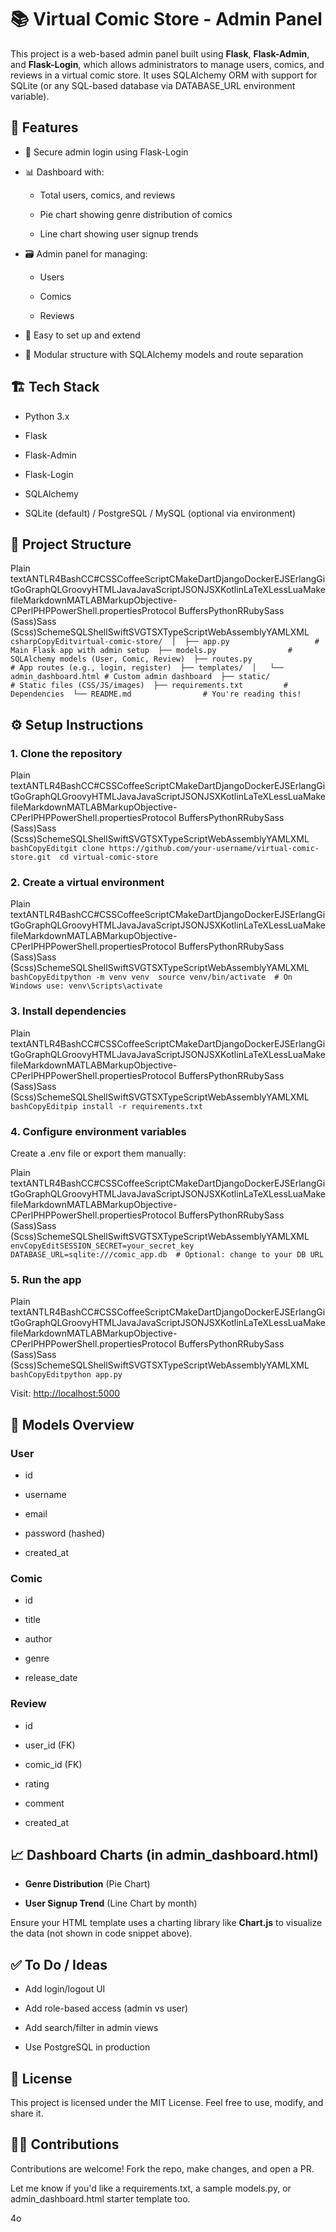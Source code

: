 📚 Virtual Comic Store - Admin Panel
====================================

This project is a web-based admin panel built using **Flask**, **Flask-Admin**, and **Flask-Login**, which allows administrators to manage users, comics, and reviews in a virtual comic store. It uses SQLAlchemy ORM with support for SQLite (or any SQL-based database via DATABASE\_URL environment variable).

🚀 Features
-----------

*   🔐 Secure admin login using Flask-Login
    
*   📊 Dashboard with:
    
    *   Total users, comics, and reviews
        
    *   Pie chart showing genre distribution of comics
        
    *   Line chart showing user signup trends
        
*   🗃️ Admin panel for managing:
    
    *   Users
        
    *   Comics
        
    *   Reviews
        
*   🌱 Easy to set up and extend
    
*   🧩 Modular structure with SQLAlchemy models and route separation
    

🏗️ Tech Stack
--------------

*   Python 3.x
    
*   Flask
    
*   Flask-Admin
    
*   Flask-Login
    
*   SQLAlchemy
    
*   SQLite (default) / PostgreSQL / MySQL (optional via environment)
    

🧬 Project Structure
--------------------

Plain textANTLR4BashCC#CSSCoffeeScriptCMakeDartDjangoDockerEJSErlangGitGoGraphQLGroovyHTMLJavaJavaScriptJSONJSXKotlinLaTeXLessLuaMakefileMarkdownMATLABMarkupObjective-CPerlPHPPowerShell.propertiesProtocol BuffersPythonRRubySass (Sass)Sass (Scss)SchemeSQLShellSwiftSVGTSXTypeScriptWebAssemblyYAMLXML`   csharpCopyEditvirtual-comic-store/  │  ├── app.py                   # Main Flask app with admin setup  ├── models.py                # SQLAlchemy models (User, Comic, Review)  ├── routes.py                # App routes (e.g., login, register)  ├── templates/  │   └── admin_dashboard.html # Custom admin dashboard  ├── static/                  # Static files (CSS/JS/images)  ├── requirements.txt         # Dependencies  └── README.md                # You're reading this!   `

⚙️ Setup Instructions
---------------------

### 1\. Clone the repository

Plain textANTLR4BashCC#CSSCoffeeScriptCMakeDartDjangoDockerEJSErlangGitGoGraphQLGroovyHTMLJavaJavaScriptJSONJSXKotlinLaTeXLessLuaMakefileMarkdownMATLABMarkupObjective-CPerlPHPPowerShell.propertiesProtocol BuffersPythonRRubySass (Sass)Sass (Scss)SchemeSQLShellSwiftSVGTSXTypeScriptWebAssemblyYAMLXML`   bashCopyEditgit clone https://github.com/your-username/virtual-comic-store.git  cd virtual-comic-store   `

### 2\. Create a virtual environment

Plain textANTLR4BashCC#CSSCoffeeScriptCMakeDartDjangoDockerEJSErlangGitGoGraphQLGroovyHTMLJavaJavaScriptJSONJSXKotlinLaTeXLessLuaMakefileMarkdownMATLABMarkupObjective-CPerlPHPPowerShell.propertiesProtocol BuffersPythonRRubySass (Sass)Sass (Scss)SchemeSQLShellSwiftSVGTSXTypeScriptWebAssemblyYAMLXML`   bashCopyEditpython -m venv venv  source venv/bin/activate  # On Windows use: venv\Scripts\activate   `

### 3\. Install dependencies

Plain textANTLR4BashCC#CSSCoffeeScriptCMakeDartDjangoDockerEJSErlangGitGoGraphQLGroovyHTMLJavaJavaScriptJSONJSXKotlinLaTeXLessLuaMakefileMarkdownMATLABMarkupObjective-CPerlPHPPowerShell.propertiesProtocol BuffersPythonRRubySass (Sass)Sass (Scss)SchemeSQLShellSwiftSVGTSXTypeScriptWebAssemblyYAMLXML`   bashCopyEditpip install -r requirements.txt   `

### 4\. Configure environment variables

Create a .env file or export them manually:

Plain textANTLR4BashCC#CSSCoffeeScriptCMakeDartDjangoDockerEJSErlangGitGoGraphQLGroovyHTMLJavaJavaScriptJSONJSXKotlinLaTeXLessLuaMakefileMarkdownMATLABMarkupObjective-CPerlPHPPowerShell.propertiesProtocol BuffersPythonRRubySass (Sass)Sass (Scss)SchemeSQLShellSwiftSVGTSXTypeScriptWebAssemblyYAMLXML`   envCopyEditSESSION_SECRET=your_secret_key  DATABASE_URL=sqlite:///comic_app.db  # Optional: change to your DB URL   `

### 5\. Run the app

Plain textANTLR4BashCC#CSSCoffeeScriptCMakeDartDjangoDockerEJSErlangGitGoGraphQLGroovyHTMLJavaJavaScriptJSONJSXKotlinLaTeXLessLuaMakefileMarkdownMATLABMarkupObjective-CPerlPHPPowerShell.propertiesProtocol BuffersPythonRRubySass (Sass)Sass (Scss)SchemeSQLShellSwiftSVGTSXTypeScriptWebAssemblyYAMLXML`   bashCopyEditpython app.py   `

Visit: [http://localhost:5000](http://localhost:5000)

📘 Models Overview
------------------

### User

*   id
    
*   username
    
*   email
    
*   password (hashed)
    
*   created\_at
    

### Comic

*   id
    
*   title
    
*   author
    
*   genre
    
*   release\_date
    

### Review

*   id
    
*   user\_id (FK)
    
*   comic\_id (FK)
    
*   rating
    
*   comment
    
*   created\_at
    

📈 Dashboard Charts (in admin\_dashboard.html)
----------------------------------------------

*   **Genre Distribution** (Pie Chart)
    
*   **User Signup Trend** (Line Chart by month)
    

Ensure your HTML template uses a charting library like **Chart.js** to visualize the data (not shown in code snippet above).

✅ To Do / Ideas
---------------

*   Add login/logout UI
    
*   Add role-based access (admin vs user)
    
*   Add search/filter in admin views
    
*   Use PostgreSQL in production
    

📄 License
----------

This project is licensed under the MIT License. Feel free to use, modify, and share it.

🙋‍♀️ Contributions
-------------------

Contributions are welcome! Fork the repo, make changes, and open a PR.

Let me know if you'd like a requirements.txt, a sample models.py, or admin\_dashboard.html starter template too.

4o